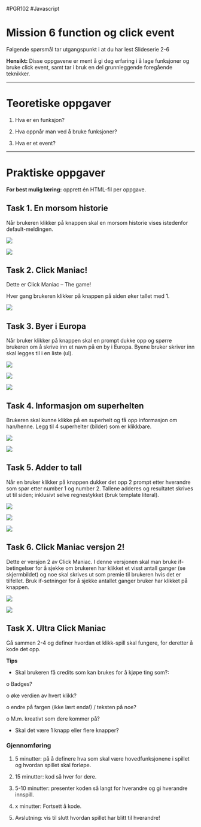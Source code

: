 #PGR102 #Javascript             

# Mission 6 function og click event

Følgende spørsmål tar utgangspunkt i at du har lest Slideserie 2-6

**Hensikt:** Disse oppgavene er ment å gi deg erfaring i å lage funksjoner og bruke click event, samt tar i bruk en del grunnleggende foregående teknikker.

----------------------------------------------------------------------------

# Teoretiske oppgaver

1. Hva er en funksjon?

2. Hva oppnår man ved å bruke funksjoner?

3. Hva er et event?

----------------------------------------------------------------------------

# Praktiske oppgaver

**For best mulig læring:** opprett én HTML-fil per oppgave.

## Task 1. En morsom historie

Når brukeren klikker på knappen skal en morsom historie vises istedenfor default-meldingen.

![](file:///C:/Users/Natan/AppData/Local/Temp/msohtmlclip1/01/clip_image002.jpg)

![](file:///C:/Users/Natan/AppData/Local/Temp/msohtmlclip1/01/clip_image004.jpg)

## Task 2. Click Maniac!

Dette er Click Maniac – The game!

Hver gang brukeren klikker på knappen på siden øker tallet med 1.

![](file:///C:/Users/Natan/AppData/Local/Temp/msohtmlclip1/01/clip_image005.png)

## Task 3. Byer i Europa

Når bruker klikker på knappen skal en prompt dukke opp og spørre brukeren om å skrive inn et navn på en by i Europa. Byene bruker skriver inn skal legges til i en liste (ul).

![](file:///C:/Users/Natan/AppData/Local/Temp/msohtmlclip1/01/clip_image007.jpg)

![](file:///C:/Users/Natan/AppData/Local/Temp/msohtmlclip1/01/clip_image009.jpg)

  

![](file:///C:/Users/Natan/AppData/Local/Temp/msohtmlclip1/01/clip_image011.jpg)

## Task 4. Informasjon om superhelten

Brukeren skal kunne klikke på en superhelt og få opp informasjon om han/henne. Legg til 4 superhelter (bilder) som er klikkbare.

![](file:///C:/Users/Natan/AppData/Local/Temp/msohtmlclip1/01/clip_image013.jpg)

![](file:///C:/Users/Natan/AppData/Local/Temp/msohtmlclip1/01/clip_image015.jpg)

## Task 5. Adder to tall

Når en bruker klikker på knappen dukker det opp 2 prompt etter hverandre som spør etter number 1 og number 2. Tallene adderes og resultatet skrives ut til siden; inklusivt selve regnestykket (bruk template literal).

![](file:///C:/Users/Natan/AppData/Local/Temp/msohtmlclip1/01/clip_image016.png)

![](file:///C:/Users/Natan/AppData/Local/Temp/msohtmlclip1/01/clip_image017.png)

![](file:///C:/Users/Natan/AppData/Local/Temp/msohtmlclip1/01/clip_image018.png)

  

## Task 6. Click Maniac versjon 2!

Dette er versjon 2 av Click Maniac. I denne versjonen skal man bruke if-betingelser for å sjekke om brukeren har klikket et visst antall ganger (se skjermbildet) og noe skal skrives ut som premie til brukeren hvis det er tilfellet. Bruk if-setninger for å sjekke antallet ganger bruker har klikket på knappen.

![](file:///C:/Users/Natan/AppData/Local/Temp/msohtmlclip1/01/clip_image020.jpg)

![](file:///C:/Users/Natan/AppData/Local/Temp/msohtmlclip1/01/clip_image022.jpg)

## Task X. Ultra Click Maniac

Gå sammen 2-4 og definer hvordan et klikk-spill skal fungere, for deretter å kode det opp.

**Tips**

- Skal brukeren få credits som kan brukes for å kjøpe ting som?:

o Badges?

o øke verdien av hvert klikk?

o endre på fargen (ikke lært enda!) / teksten på noe?

o M.m. kreativt som dere kommer på?

- Skal det være 1 knapp eller flere knapper?

### Gjennomføring

1. 5 minutter: på å definere hva som skal være hovedfunksjonene i spillet og hvordan spillet skal forløpe.

2. 15 minutter: kod så hver for dere.

3. 5-10 minutter: presenter koden så langt for hverandre og gi hverandre innspill.

4. x minutter: Fortsett å kode.

5. Avslutning: vis til slutt hvordan spillet har blitt til hverandre!